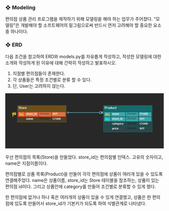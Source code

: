 ### ❖ Modeling 

편의점 상품 관리 프로그램을 제작하기 위해 모델링을 해야 하는 업무가 주어졌다. “모델링”은 개발해야 할 소프트웨어의 밑그림으로써 반드시 먼저 고려해야 할 중요한 요소 중 하나이다.

### ❖ ERD

다음 조건을 참고하여 ERD와 models.py를 자유롭게 작성하고, 작성한 모델링에 대한 소개와 작성하게 된 이유에 대해 간략히 작성하고 발표하시오. 

1) 지점별 편의점들이 존재한다. 
2) 각 상품들은 특정 조건별로 분류 할 수 있다.
3) 단, User는 고려하지 않는다.



![image-20211019105411468](md-images/image-20211019105411468.png)

우선 편의점의 목록(Store)을 만들었다. store_id는 편의점별 인덱스. 고유의 숫자이고, name은 지점이름이다.

편의점별로 상품 목록(Product)을 만들어 각각 편의점에 상품이 여러개 있을 수 있도록 연결해주었다. name은 상품이름, store_id는 Store 테이블을 참조하는, 상품이 있는 편의점 id이다. 그리고 상품안에 category를 만들어 조건별로 분류할 수 있게 했다. 

한 편의점에 없거나 하나 혹은 여러개의 상품이 있을 수 있게 연결했고, 상품은 한 편의점에 있도록 만들어서 store_id가 기본키가 되도록 하여 식별관계로 나타냈다.

